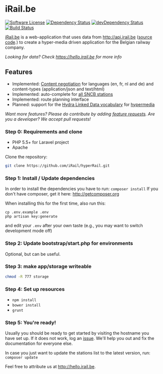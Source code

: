 # iRail.be

[![Software License](https://img.shields.io/badge/license-CC0-brightgreen.svg?style=flat)](https://creativecommons.org/publicdomain/zero/1.0/)
[![Dependency Status](https://david-dm.org/iRail/hyperRail.svg)](https://david-dm.org/iRail/hyperRail.svg)
[![devDependency Status](https://img.shields.io/david/dev/iRail/hyperRail.svg?style=flat)](https://david-dm.org/iRail/hyperRail#info=devDependencies)
[![Build Status](https://travis-ci.org/iRail/hyperRail.svg)](https://travis-ci.org/iRail/hyperRail)

[iRail.be](https://irail.be) is a web-application that uses data from http://api.irail.be ([source code](https://github.com/irail/irail).) to create a hyper-media driven application for the Belgian railway company.

_Looking for data? Check https://hello.irail.be for more info_

## Features

 * Implemented: [Content negotiation](https://en.wikipedia.org/wiki/Content_negotiation) for languages (en, fr, nl and de) and content-types (application/json and text/html)
 * Implemented: auto-complete for [all SNCB stations](https://irail.be/stations/NMBS)
 * Implemented: route planning interface
 * Planned: support for the [Hydra Linked Data vocabulary](http://www.hydra-cg.com/) for [hypermedia](https://en.wikipedia.org/wiki/Hypermedia)

_Want more features? Please do contribute by adding [feature requests](https://github.com/iRail/hyperRail/issues/new). Are you a developer? We accept pull requests!_

### Step 0: Requirements and clone ###

* PHP 5.5+ for Laravel project
* Apache

Clone the repository:

```bash
git clone https://github.com/iRail/hyperRail.git
```

### Step 1: Install / Update dependencies ###
In order to install the dependencies you have to run:
`composer install`
If you don't have composer, get it here: http://getcomposer.org

When installing this for the first time, also run this:

```
cp .env.example .env
php artisan key:generate
```
and edit your `.env` after your own taste (e.g., you may want to switch development mode off)

### Step 2: Update bootstrap/start.php for environments ###

Optional, but can be useful.

### Step 3: make app/storage writeable ###

```bash
chmod -R 777 storage
```

### Step 4: Set up resources ###

 * `npm install`
 * `bower install`
 * `grunt`

### Step 5: You're ready! ###

Usually you should be ready to get started by visiting the hostname you have set up. If it does not work, log an [issue](https://github.com/iRail/hyperRail/issues/new). We'll help you out and fix the documentation for everyone else.

In case you just want to update the stations list to the latest version, run: `composer update`

Feel free to attribute us at http://hello.irail.be.
